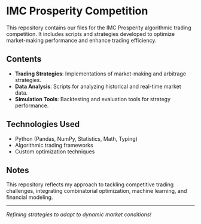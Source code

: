 # IMC Prosperity Competition

This repository contains our files for the IMC Prosperity algorithmic trading competition. It includes scripts and strategies developed to optimize market-making performance and enhance trading efficiency.

## Contents
- **Trading Strategies**: Implementations of market-making and arbitrage strategies.
- **Data Analysis**: Scripts for analyzing historical and real-time market data.
- **Simulation Tools**: Backtesting and evaluation tools for strategy performance.

## Technologies Used
- Python (Pandas, NumPy, Statistics, Math, Typing)
- Algorithmic trading frameworks
- Custom optimization techniques

## Notes
This repository reflects my approach to tackling competitive trading challenges, integrating combinatorial optimization, machine learning, and financial modeling.

---

*Refining strategies to adapt to dynamic market conditions!*

